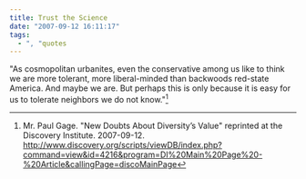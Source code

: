 ```yaml
---
title: Trust the Science
date: "2007-09-12 16:11:17"
tags:
  - ", "quotes
---
```

"As cosmopolitan urbanites, even the conservative among us like to think we are more tolerant, more liberal-minded than backwoods red-state America. And maybe we are. But perhaps this is only because it is easy for us to tolerate neighbors we do not know."[^200709121]

[^200709121]:  Mr. Paul Gage.  "New Doubts About Diversity’s Value"  reprinted at the Discovery Institute.  2007-09-12.  <http://www.discovery.org/scripts/viewDB/index.php?command=view&id=4216&program=DI%20Main%20Page%20-%20Article&callingPage=discoMainPage>



